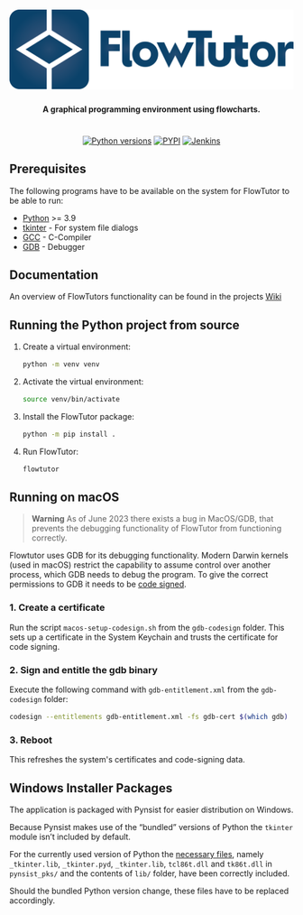 <h1 align="center">
    <img src="https://raw.githubusercontent.com/thomasroessl/FlowTutor/master/logo.png" alt="flowtutor-logo" style="max-width=512px;max-height:141px;"/>
</h1>

<h4 align="center">
    A graphical programming environment using flowcharts.
</h4>

<h1></h1>

<p align="center">
  <a href=""><img src="https://img.shields.io/pypi/pyversions/flowtutor" alt="Python versions"></a>
  <a href="https://pypi.org/project/flowtutor/"><img src="https://img.shields.io/pypi/v/flowtutor" alt="PYPI"></a>
  <a href="https://cd.roessl.org/job/FlowTutor/"><img src="https://cd.roessl.org/job/FlowTutor/badge/icon" alt="Jenkins"></a>
</p>

## Prerequisites

The following programs have to be available on the system for FlowTutor to be able to run:

- [Python] >= 3.9
- [tkinter] - For system file dialogs
- [GCC] - C-Compiler
- [GDB] - Debugger

## Documentation

An overview of FlowTutors functionality can be found in the projects [Wiki]

## Running the Python project from source

1. Create a virtual environment:
    ```sh
    python -m venv venv
    ```

2. Activate the virtual environment:
    ```sh
    source venv/bin/activate
    ```

3. Install the FlowTutor package:
    ```sh
    python -m pip install .
    ```

6. Run FlowTutor:
    ```sh
    flowtutor
    ```

## Running on macOS

> **Warning** 
> As of June 2023 there exists a bug in MacOS/GDB, that prevents the debugging functionality of FlowTutor from functioning correctly.

Flowtutor uses GDB for its debugging functionality.
Modern Darwin kernels (used in macOS) restrict the capability to assume control over another process, which GDB needs to debug the program.
To give the correct permissions to GDB it needs to be [code signed].

### 1. Create a certificate
Run the script `macos-setup-codesign.sh` from the `gdb-codesign` folder.
This sets up a certificate in the System Keychain and trusts the certificate for code signing.

### 2. Sign and entitle the gdb binary
Execute the following command with `gdb-entitlement.xml` from the `gdb-codesign` folder:
```sh
codesign --entitlements gdb-entitlement.xml -fs gdb-cert $(which gdb)
```

### 3. Reboot
This refreshes the system's certificates and code-signing data.

## Windows Installer Packages

The application is packaged with Pynsist for easier distribution on Windows.

Because Pynsist makes use of the “bundled” versions of Python the `tkinter` module isn’t included by default.

For the currently used version of Python the [necessary files], namely `_tkinter.lib`, `_tkinter.pyd`, `_tkinter.lib`, `tcl86t.dll` and `tk86t.dll` in `pynsist_pks/` and the contents of `lib/` folder, have been correctly included.

Should the bundled Python version change, these files have to be replaced accordingly.

[Python]: <https://www.python.org/>
[tkinter]: <https://docs.python.org/3/library/tkinter.html>
[GCC]: <https://gcc.gnu.org/>
[GDB]: <https://www.sourceware.org/gdb/>
[code signed]: <https://sourceware.org/gdb/wiki/PermissionsDarwin>
[necessary files]: <https://pynsist.readthedocs.io/en/latest/faq.html#packaging-with-tkinter>
[Wiki]: <https://github.com/thomasroessl/FlowTutor/wiki>